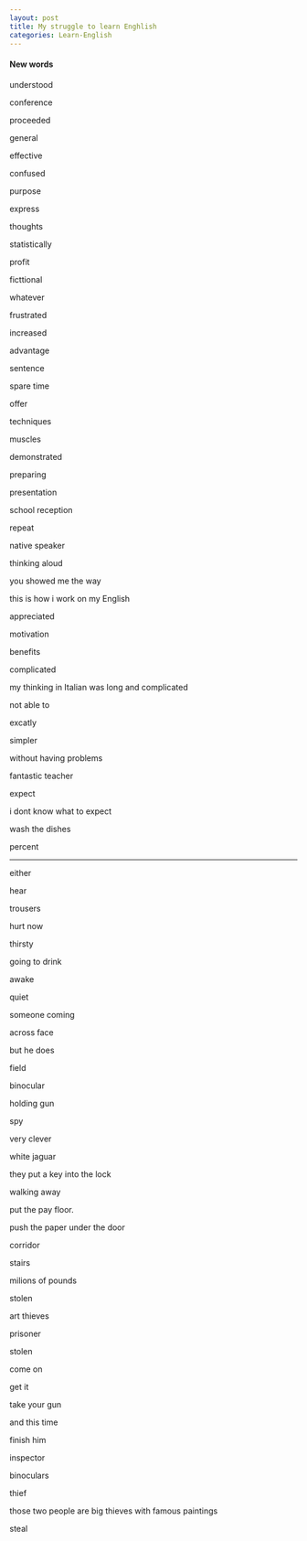 ```yaml
---
layout: post
title: My struggle to learn Enghlish
categories: Learn-English
---
```


#### New words


understood 

conference 

proceeded 

general

effective

confused

purpose

express

thoughts

statistically

profit

ficttional 

whatever

frustrated

increased

advantage

sentence

spare time

offer

techniques

muscles

demonstrated

preparing

presentation

school reception

repeat

native speaker

thinking aloud

you showed me the way 

this is how i work on my English 

appreciated

motivation 

benefits

complicated

my thinking in Italian was long and complicated

not able to 

excatly

simpler

without having problems

fantastic teacher

expect

i dont know what to expect

wash the dishes


percent


-------------------------

either 

hear 

trousers 

hurt now 

thirsty 

going to drink 

awake 

quiet 

someone coming 

across face 

but he does 

field 

binocular 

holding gun 

spy 

very clever 

white jaguar 

they put a key into the lock 

walking away 

put the pay floor. 

 push the paper under the door 

corridor 

stairs 

milions of pounds  

stolen  

art thieves 

prisoner 

stolen 

come on  

get it  

take your gun 

and this time 

finish him 

inspector 

binoculars

thief

those two people are big thieves with famous paintings

steal 

